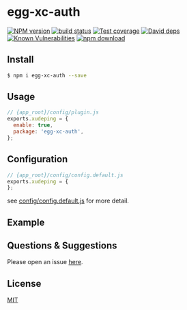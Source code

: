 # egg-xc-auth

[![NPM version][npm-image]][npm-url]
[![build status][travis-image]][travis-url]
[![Test coverage][codecov-image]][codecov-url]
[![David deps][david-image]][david-url]
[![Known Vulnerabilities][snyk-image]][snyk-url]
[![npm download][download-image]][download-url]

[npm-image]: https://img.shields.io/npm/v/egg-xc-auth.svg?style=flat-square
[npm-url]: https://npmjs.org/package/egg-xc-auth
[travis-image]: https://img.shields.io/travis/eggjs/egg-xc-auth.svg?style=flat-square
[travis-url]: https://travis-ci.org/eggjs/egg-xc-auth
[codecov-image]: https://img.shields.io/codecov/c/github/eggjs/egg-xc-auth.svg?style=flat-square
[codecov-url]: https://codecov.io/github/eggjs/egg-xc-auth?branch=master
[david-image]: https://img.shields.io/david/eggjs/egg-xc-auth.svg?style=flat-square
[david-url]: https://david-dm.org/eggjs/egg-xc-auth
[snyk-image]: https://snyk.io/test/npm/egg-xc-auth/badge.svg?style=flat-square
[snyk-url]: https://snyk.io/test/npm/egg-xc-auth
[download-image]: https://img.shields.io/npm/dm/egg-xc-auth.svg?style=flat-square
[download-url]: https://npmjs.org/package/egg-xc-auth

<!--
Description here.
-->

## Install

```bash
$ npm i egg-xc-auth --save
```

## Usage

```js
// {app_root}/config/plugin.js
exports.xudeping = {
  enable: true,
  package: 'egg-xc-auth',
};
```

## Configuration

```js
// {app_root}/config/config.default.js
exports.xudeping = {
};
```

see [config/config.default.js](config/config.default.js) for more detail.

## Example

<!-- example here -->

## Questions & Suggestions

Please open an issue [here](https://github.com/eggjs/egg/issues).

## License

[MIT](LICENSE)

